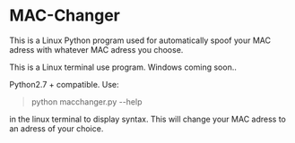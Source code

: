 # MAC-Changer
This is a Linux Python program used for automatically spoof your MAC adress with whatever MAC adress you choose.

This is a Linux terminal use program.
Windows coming soon..

Python2.7 + compatible.
Use: 
>python macchanger.py --help    

in the linux terminal to display syntax.
This will change your MAC adress to an adress of your choice.
